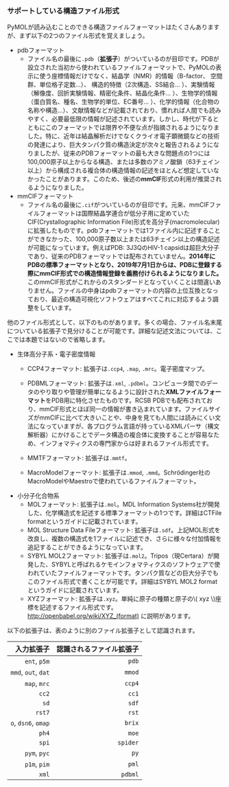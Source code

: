 ### サポートしている構造ファイル形式
PyMOLが読み込むことのできる構造ファイルフォーマットはたくさんありますが、まず以下の2つのファイル形式を覚えましょう。

- pdbフォーマット
    - ファイル名の最後に`.pdb`（**拡張子**）がついているのが目印です。PDBが設立された当初から使われているファイルフォーマットで、PyMOLの表示に使う座標情報だけでなく、結晶学（NMR）的情報（B-factor、 空間群、単位格子定数…）、 構造的特徴（2次構造、SS結合… ）、実験情報（解像度、回折実験情報、精密化条件、結晶化条件… ）、生物学的情報（蛋白質名、種名、生物学的単位、EC番号… ）、化学的情報（化合物の名称や構造…）、文献情報などが記載されており、慣れれば人間でも読みやすく、必要最低限の情報が記述されています。しかし、時代が下るとともにこのフォーマットでは限界や不便な点が指摘されるようになりました。特に、近年は結晶解析だけでなくクライオ電子顕微鏡などの技術の発達により、巨大タンパク質の構造決定が次々と報告されるようになりましたが、従来のPDBフォーマットの最も大きな問題点の1つには100,000原子以上からなる構造、または多数のアミノ酸鎖（63チェイン以上）から構成される複合体の構造情報の記述をほとんど想定していなかったことがあります。このため、後述の**mmCIF**形式の利用が推奨されるようになりました。
- mmCIFフォーマット
    - ファイル名の最後に`.cif`がついているのが目印です。元来、mmCIFファイルフォーマットは国際結晶学連合が低分子用に定めていたCIF(Crystallographic Information File)形式を高分子(macromolecular)に拡張したものです。pdbフォーマットでは1ファイル内に記述することができなかった、100,000原子数以上または63チェイン以上の構造記述が可能になっています。例えばPDB: 3J3QのHIV-1 capsidは超巨大分子であり、従来のPDBフォーマットでは配布されていません。**2014年にPDBの標準フォーマットとなり、2019年7月1日からは、PDBに登録する際にmmCIF形式での構造情報登録を義務付けられるようになりました。** このmmCIF形式がこれからのスタンダードとなっていくことは間違いありません。ファイルの中身はpdbフォーマットの内容の上位互換となっており、最近の構造可視化ソフトウェアはすべてこれに対応するよう調整をしています。

他のファイル形式として、以下のものがあります。多くの場合、ファイル名末尾についている拡張子で見分けることが可能です。詳細な記述文法については、ここでは本題ではないので省略します。
- 生体高分子系・電子密度情報
    - CCP4フォーマット: 拡張子は`.ccp4`, `.map`, `.mrc`。電子密度マップ。
    - PDBMLフォーマット: 拡張子は`.xml`, `.pdbml`。コンピュータ間でのデータのやり取りや管理が簡単になるように設計された**XMLファイルフォーマット**をPDB用に特化させたものです。RCSB PDBでも配布されており、mmCIF形式とほぼ同一の情報が書き込まれています。ファイルサイズがmmCIFに比べて大きいことや、中身を見ても人間には読みにくい文法になっていますが、各プログラム言語が持っているXMLパーサ（構文解析器）にかけることでデータ構造の複合体に変換することが容易なため、インフォマティクスの専門家からは好まれるファイル形式です。
    - MMTFフォーマット: 拡張子は`.mmtf`。

    - MacroModelフォーマット: 拡張子は`.mmod`, `.mmd`。Schrödinger社のMacroModelやMaestroで使われているファイルフォーマット。
- 小分子化合物系
    - MOLフォーマット: 拡張子は`.mol`。MDL Information Systems社が開発した、化学構造式を記述する標準フォーマットの1つです。詳細はCTFile formatというガイドに記載されています。
    - MOL Structure Data Fileフォーマット: 拡張子は`.sdf`。上記MOL形式を改良し、複数の構造式を1ファイルに記述でき、さらに様々な付加情報を追記することができるようになっています。
    - SYBYL MOL2フォーマット: 拡張子は`.mol2`。Tripos（現Certara）が開発した、SYBYLと呼ばれるケモインフォマティクスのソフトウェアで使われていたファイルフォーマットです。タンパク質などの巨大分子でもこのファイル形式で書くことが可能です。詳細はSYBYL MOL2 formatというガイドに記載されています。
    - XYZフォーマット: 拡張子は`.xyz`。単純に原子の種類と原子の\\( xyz \\)座標を記述するファイル形式です。http://openbabel.org/wiki/XYZ_(format) に説明があります。

以下の拡張子は、表のように別のファイル拡張子として認識されます。

|入力拡張子|認識されるファイル拡張子|
|--:|--:|
|`ent`, `p5m`|`pdb`|
|`mmd`, `out`, `dat`|`mmod`|
|`map`, `mrc`|`ccp4`|
|`cc2`|`cc1`|
|`sd`|`sdf`|
|`rst7`|`rst`|
|`o`, `dsn6`, `omap`|`brix`|
|`ph4`|`moe`|
|`spi`|`spider`|
|`pym`, `pyc`|`py`|
|`p1m`, `pim`|`pml`|
|`xml`|`pdbml`|

